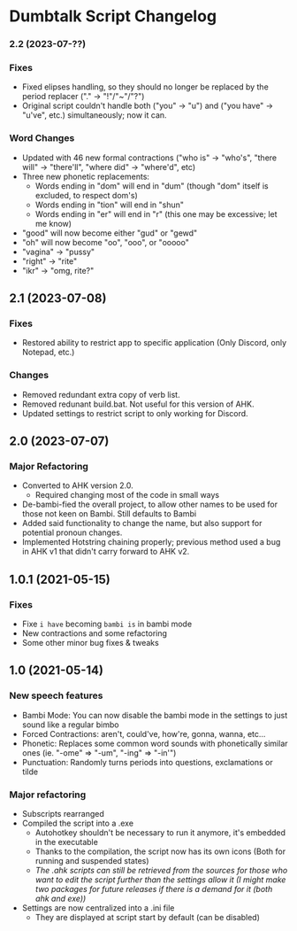 # Dumbtalk Script Changelog

### 2.2 (2023-07-??)

### Fixes

- Fixed elipses handling, so they should no longer be replaced by the period replacer ("." -> "!"/"~"/"?")
- Original script couldn't handle both ("you" -> "u") and ("you have" -> "u've", etc.) simultaneously; now it can.

### Word Changes

- Updated with 46 new formal contractions ("who is" -> "who's", "there will" -> "there'll", "where did" -> "where'd", etc)
- Three new phonetic replacements:
  - Words ending in "dom" will end in "dum" (though "dom" itself is excluded, to respect dom's)
  - Words ending in "tion" will end in "shun"
  - Words ending in "er" will end in "r" (this one may be excessive; let me know)
- "good" will now become either "gud" or "gewd"
- "oh" will now become "oo", "ooo", or "ooooo"
- "vagina" -> "pussy"
- "right" -> "rite"
- "ikr" -> "omg, rite?"

## 2.1 (2023-07-08)

### Fixes

- Restored ability to restrict app to specific application (Only Discord, only Notepad, etc.)

### Changes

- Removed redundant extra copy of verb list.
- Removed redunant build.bat. Not useful for this version of AHK.
- Updated settings to restrict script to only working for Discord.

## 2.0 (2023-07-07)

### Major Refactoring

- Converted to AHK version 2.0.
  - Required changing most of the code in small ways
- De-bambi-fied the overall project, to allow other names to be used for those not keen on Bambi. Still defaults to Bambi
- Added said functionality to change the name, but also support for potential pronoun changes.
- Implemented Hotstring chaining properly; previous method used a bug in AHK v1 that didn't carry forward to AHK v2.

## 1.0.1 (2021-05-15)

### Fixes

- Fixe `i have` becoming `bambi is` in bambi mode
- New contractions and some refactoring
- Some other minor bug fixes & tweaks

## 1.0 (2021-05-14)

### New speech features

- Bambi Mode: You can now disable the bambi mode in the settings to just sound like a regular bimbo
- Forced Contractions: aren't, could've, how're, gonna, wanna, etc...
- Phonetic: Replaces some common word sounds with phonetically similar ones (ie. "-ome" => "-um", "-ing" => "-in'")
- Punctuation: Randomly turns periods into questions, exclamations or tilde

### Major refactoring

- Subscripts rearranged
- Compiled the script into a .exe
  - Autohotkey shouldn't be necessary to run it anymore, it's embedded in the executable
  - Thanks to the compilation, the script now has its own icons (Both for running and suspended states)
  - _The .ahk scripts can still be retrieved from the sources for those who want to edit the script further than the settings allow it (I might make two packages for future releases if there is a demand for it (both ahk and exe))_
- Settings are now centralized into a .ini file
  - They are displayed at script start by default (can be disabled)

